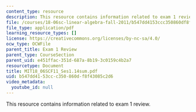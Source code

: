 ```yaml
---
content_type: resource
description: This resource contains information related to exam 1 review.
file: /courses/18-06sc-linear-algebra-fall-2011/b547dd4153ccc350860df8f43085c2d6_MIT18_06SCF11_Ses1.14sum.pdf
file_type: application/pdf
learning_resource_types: []
license: https://creativecommons.org/licenses/by-nc-sa/4.0/
ocw_type: OCWFile
parent_title: Exam 1 Review
parent_type: CourseSection
parent_uid: e451ffac-351d-687a-8b19-3c0159c4b2a7
resourcetype: Document
title: MIT18_06SCF11_Ses1.14sum.pdf
uid: b547dd41-53cc-c350-860d-f8f43085c2d6
video_metadata:
  youtube_id: null
---
```

This resource contains information related to exam 1 review.